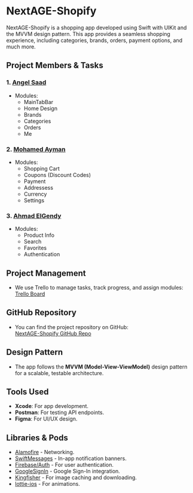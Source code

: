 # NextAGE-Shopify

NextAGE-Shopify is a shopping app developed using Swift with UIKit and the MVVM design pattern. This app provides a seamless shopping experience, including categories, brands, orders, payment options, and much more.

## Project Members & Tasks

### 1. **[Angel Saad](https://github.com/AngelSaad0)**
   - Modules:
     - MainTabBar
     - Home Design
     - Brands
     - Categories
     - Orders
     - Me

### 2. **[Mohamed Ayman](https://github.com/M7Aymn)**
   - Modules:
     - Shopping Cart
     - Coupons (Discount Codes)
     - Payment
     - Addressess
     - Currency
     - Settings

### 3. **[Ahmad ElGendy](https://github.com/a7madelgndy)**
   - Modules:
     - Product Info
     - Search
     - Favorites
     - Authentication

## Project Management

- We use Trello to manage tasks, track progress, and assign modules:  
  [Trello Board](https://trello.com/b/7DC24er9/nextage-shopify)

## GitHub Repository

- You can find the project repository on GitHub:  
  [NextAGE-Shopify GitHub Repo](https://github.com/AngelSaad0/NextAGE-Shopify)

## Design Pattern

- The app follows the **MVVM (Model-View-ViewModel)** design pattern for a scalable, testable architecture.

## Tools Used

- **Xcode**: For app development.
- **Postman**: For testing API endpoints.
- **Figma**: For UI/UX design.

## Libraries & Pods

- [Alamofire](https://github.com/Alamofire/Alamofire) - Networking.
- [SwiftMessages](https://github.com/SwiftKickMobile/SwiftMessages) - In-app notification banners.
- [Firebase/Auth](https://firebase.google.com/docs/auth) - For user authentication.
- [GoogleSignIn](https://developers.google.com/identity/sign-in/ios/start) - Google Sign-In integration.
- [Kingfisher](https://github.com/onevcat/Kingfisher) - For image caching and downloading.
- [lottie-ios](https://github.com/airbnb/lottie-ios) - For animations.
